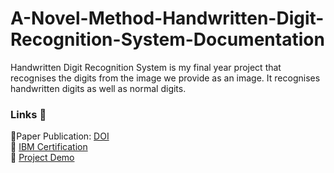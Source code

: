 # A-Novel-Method-Handwritten-Digit-Recognition-System-Documentation
Handwritten Digit Recognition System is my final year project that recognises the digits from the image we provide as an image. It recognises handwritten digits as well as normal digits.
### Links 🔗
📌Paper Publication: [DOI](https://www.doi.org/10.59256/ijire.2023040216)<br>
📌 [IBM Certification](https://courses.ictacademy.skillsnetwork.site/certificates/838cc3bb922640cfa16b305b7f9911a2)<br>
📌 [Project Demo](https://youtu.be/K_E4Gk10cmM?si=uldpvefVomU7bKvA)
